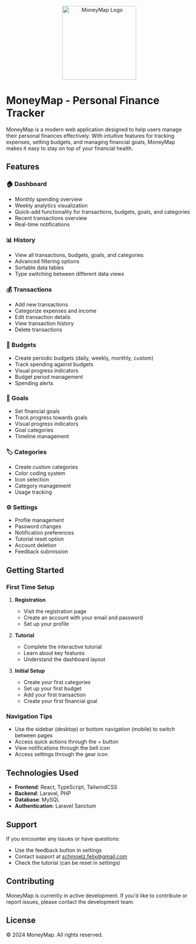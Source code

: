 <p align="center">
  <img src="./src/assets/icons/moneymap.svg" alt="MoneyMap Logo" width="200" height="200">
</p>

# MoneyMap - Personal Finance Tracker

MoneyMap is a modern web application designed to help users manage their personal finances effectively. With intuitive features for tracking expenses, setting budgets, and managing financial goals, MoneyMap makes it easy to stay on top of your financial health.

## Features

### 🏠 Dashboard

- Monthly spending overview
- Weekly analytics visualization
- Quick-add functionality for transactions, budgets, goals, and categories
- Recent transactions overview
- Real-time notifications

### 📊 History

- View all transactions, budgets, goals, and categories
- Advanced filtering options
- Sortable data tables
- Type switching between different data views

### 💰 Transactions

- Add new transactions
- Categorize expenses and income
- Edit transaction details
- View transaction history
- Delete transactions

### 📅 Budgets

- Create periodic budgets (daily, weekly, monthly, custom)
- Track spending against budgets
- Visual progress indicators
- Budget period management
- Spending alerts

### 🎯 Goals

- Set financial goals
- Track progress towards goals
- Visual progress indicators
- Goal categories
- Timeline management

### 🏷️ Categories

- Create custom categories
- Color coding system
- Icon selection
- Category management
- Usage tracking

### ⚙️ Settings

- Profile management
- Password changes
- Notification preferences
- Tutorial reset option
- Account deletion
- Feedback submission

## Getting Started

### First Time Setup

1. **Registration**

   - Visit the registration page
   - Create an account with your email and password
   - Set up your profile

2. **Tutorial**

   - Complete the interactive tutorial
   - Learn about key features
   - Understand the dashboard layout

3. **Initial Setup**
   - Create your first categories
   - Set up your first budget
   - Add your first transaction
   - Create your first financial goal

### Navigation Tips

- Use the sidebar (desktop) or bottom navigation (mobile) to switch between pages
- Access quick actions through the + button
- View notifications through the bell icon
- Access settings through the gear icon

## Technologies Used

- **Frontend**: React, TypeScript, TailwindCSS
- **Backend**: Laravel, PHP
- **Database**: MySQL
- **Authentication**: Laravel Sanctum

## Support

If you encounter any issues or have questions:

- Use the feedback button in settings
- Contact support at schmoelz.felix@gmail.com
- Check the tutorial (can be reset in settings)

## Contributing

MoneyMap is currently in active development. If you'd like to contribute or report issues, please contact the development team.

## License

© 2024 MoneyMap. All rights reserved.

